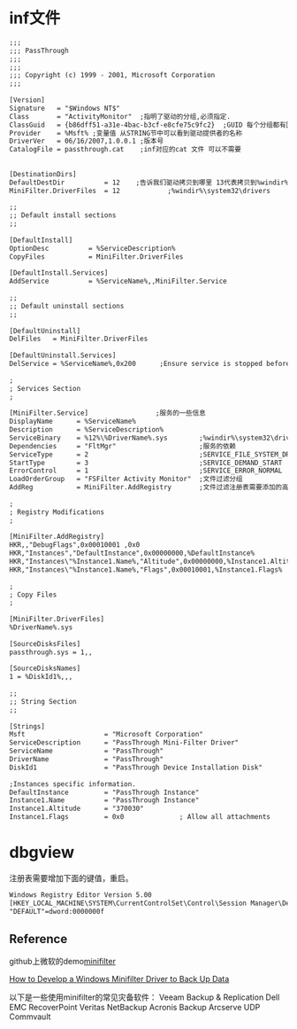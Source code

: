 
# inf文件


```txt
;;;
;;; PassThrough
;;;
;;;
;;; Copyright (c) 1999 - 2001, Microsoft Corporation
;;;
 
[Version]
Signature   = "$Windows NT$"     
Class       = "ActivityMonitor"  ;指明了驱动的分组,必须指定.
ClassGuid   = {b86dff51-a31e-4bac-b3cf-e8cfe75c9fc2}  ;GUID 每个分组都有固定的GUID
Provider    = %Msft% ;变量值 从STRING节中可以看到驱动提供者的名称 
DriverVer   = 06/16/2007,1.0.0.1 ;版本号
CatalogFile = passthrough.cat    ;inf对应的cat 文件 可以不需要
 
 
[DestinationDirs]
DefaultDestDir          = 12    ;告诉我们驱动拷贝到哪里 13代表拷贝到%windir%
MiniFilter.DriverFiles  = 12            ;%windir%\system32\drivers
 
;;
;; Default install sections
;;
 
[DefaultInstall]
OptionDesc          = %ServiceDescription%
CopyFiles           = MiniFilter.DriverFiles
 
[DefaultInstall.Services]
AddService          = %ServiceName%,,MiniFilter.Service
 
;;
;; Default uninstall sections
;;
 
[DefaultUninstall]
DelFiles   = MiniFilter.DriverFiles
 
[DefaultUninstall.Services]
DelService = %ServiceName%,0x200      ;Ensure service is stopped before deleting
 
;
; Services Section
;
 
[MiniFilter.Service]                 ;服务的一些信息
DisplayName      = %ServiceName%
Description      = %ServiceDescription%
ServiceBinary    = %12%\%DriverName%.sys        ;%windir%\system32\drivers\
Dependencies     = "FltMgr"                     ;服务的依赖
ServiceType      = 2                            ;SERVICE_FILE_SYSTEM_DRIVER
StartType        = 3                            ;SERVICE_DEMAND_START
ErrorControl     = 1                            ;SERVICE_ERROR_NORMAL
LoadOrderGroup   = "FSFilter Activity Monitor"  ;文件过滤分组
AddReg           = MiniFilter.AddRegistry       ;文件过滤注册表需要添加的高度值等信息
 
;
; Registry Modifications
;
 
[MiniFilter.AddRegistry]
HKR,,"DebugFlags",0x00010001 ,0x0
HKR,"Instances","DefaultInstance",0x00000000,%DefaultInstance%
HKR,"Instances\"%Instance1.Name%,"Altitude",0x00000000,%Instance1.Altitude%
HKR,"Instances\"%Instance1.Name%,"Flags",0x00010001,%Instance1.Flags%
 
;
; Copy Files
;
 
[MiniFilter.DriverFiles]
%DriverName%.sys
 
[SourceDisksFiles]
passthrough.sys = 1,,
 
[SourceDisksNames]
1 = %DiskId1%,,,
 
;;
;; String Section
;;
 
[Strings]
Msft                    = "Microsoft Corporation"
ServiceDescription      = "PassThrough Mini-Filter Driver"
ServiceName             = "PassThrough"
DriverName              = "PassThrough"
DiskId1                 = "PassThrough Device Installation Disk"
 
;Instances specific information.
DefaultInstance         = "PassThrough Instance"
Instance1.Name          = "PassThrough Instance"
Instance1.Altitude      = "370030"
Instance1.Flags         = 0x0              ; Allow all attachments
```

# dbgview

注册表需要增加下面的键值，重启。

```txt
Windows Registry Editor Version 5.00
[HKEY_LOCAL_MACHINE\SYSTEM\CurrentControlSet\Control\Session Manager\Debug Print Filter] 
"DEFAULT"=dword:0000000f
```



## Reference

github上微软的demo[minifilter](https://github.com/Microsoft/Windows-driver-samples/tree/main/filesys/miniFilter)

[How to Develop a Windows Minifilter Driver to Back Up Data](https://www.apriorit.com/dev-blog/678-driver-development-minifilter-backup)

以下是一些使用minifilter的常见灾备软件：
    Veeam Backup & Replication
    Dell EMC RecoverPoint
    Veritas NetBackup
    Acronis Backup
    Arcserve UDP
    Commvault

